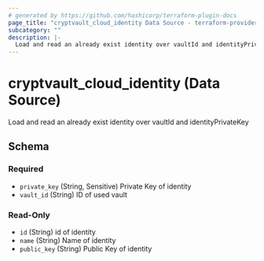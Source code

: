 ```yaml
---
# generated by https://github.com/hashicorp/terraform-plugin-docs
page_title: "cryptvault_cloud_identity Data Source - terraform-provider-cryptvault"
subcategory: ""
description: |-
  Load and read an already exist identity over vaultId and identityPrivateKey
---
```


# cryptvault_cloud_identity (Data Source)

Load and read an already exist identity over vaultId and identityPrivateKey



<!-- schema generated by tfplugindocs -->
## Schema

### Required

- `private_key` (String, Sensitive) Private Key of identity
- `vault_id` (String) ID of used vault

### Read-Only

- `id` (String) id of identity
- `name` (String) Name of identity
- `public_key` (String) Public Key of identity
